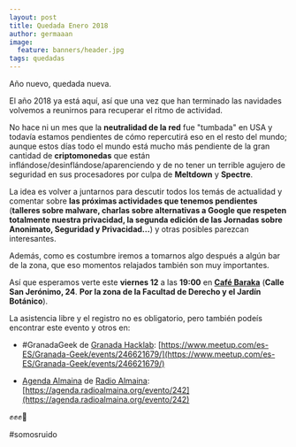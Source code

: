 ```yaml
---
layout: post
title: Quedada Enero 2018
author: germaaan
image:
  feature: banners/header.jpg
tags: quedadas
---
```


Año nuevo, quedada nueva.

El año 2018 ya está aquí, así que una vez que han terminado las navidades volvemos a reunirnos para recuperar el ritmo de actividad.

No hace ni un mes que la **neutralidad de la red** fue "tumbada" en USA y todavía estamos pendientes de cómo repercutirá eso en el resto del mundo; aunque estos días todo el mundo está mucho más pendiente de la gran cantidad de **criptomonedas** que están inflándose/desinflándose/aparenciendo y de no tener un terrible agujero de seguridad en sus procesadores por culpa de **Meltdown** y **Spectre**.

La idea es volver a juntarnos para descutir todos los temás de actualidad y comentar sobre __las próximas actividades que tenemos pendientes__ (__talleres sobre malware, charlas sobre alternativas a Google que respeten totalmente nuestra privacidad, la segunda edición de las Jornadas sobre Anonimato, Seguridad y Privacidad...__) y otras posibles parezcan interesantes.

Además, como es costumbre iremos a tomarnos algo después a algún bar de la zona, que eso momentos relajados también son muy importantes.

Así que esperamos verte este **viernes 12** a las **19:00** en [**Café Baraka**](https://www.openstreetmap.org/node/5156567121) (**Calle San Jerónimo, 24**. __Por la zona de la Facultad de Derecho y el Jardín Botánico__).


La asistencia libre y el registro no es obligatorio, pero también podeís encontrar este evento y otros en:

- #GranadaGeek de [Granada Hacklab](https://twitter.com/grhacklab): [https://www.meetup.com/es-ES/Granada-Geek/events/246621679/](https://www.meetup.com/es-ES/Granada-Geek/events/246621679/)

- [Agenda Almaina](https://agenda.radioalmaina.org) de [Radio Almaina](https://radioalmaina.org/): [https://agenda.radioalmaina.org/evento/242](https://agenda.radioalmaina.org/evento/242)

✊✊✊📣

#somosruido
